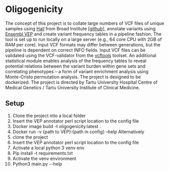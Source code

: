 # Oligogenicity
The concept of this project is to collate large numbers of VCF files of unique samples using [Hail](https://hail.is/) from Broad Institute [[github]](https://github.com/hail-is/hail), 
annotate variants using [Ensembl VEP](https://www.ensembl.org/info/docs/tools/vep/index.html) and create variant frequency tables in a pipeline fashion. 
The tool is set up to run locally on a large server (e.g., 64 core CPU with 2GB of RAM per core). Input VCF formats may differ between generations, but the pipeline is dependent on correct INFO fields.
Input VCF files can be validated using the VCF-validator from the [vcftools](https://vcftools.github.io/index.html) toolset.
An additional statistical module enables analysis of the frequency tables to reveal potential relations between the variant burden within gene sets and correlating phenotypes – a form of variant enrichment analysis using Monte-Cristo permutation analysis. 
The project is designed to be dockerized. 
The project is directed by Tartu University Hospital Centre of Medical Genetics / Tartu University Institute of Clinical Medicine. 

## Setup
1.	Clone the project into a local folder
2.	Insert the VEP annotator perl script location to the config file
3.	Docker image build -t oligogenicity:latest .
4.	Docker run -v {path to VEP}:{path in config} –help
Alternatively 
1.	clone the project
2.	Insert the VEP annotator perl script location to the config file
3.	Activate a local python 3 venv env
4.	Pip install -t requirements.txt
5.	Activate the venv environment
6.	Python3 main.py --help

